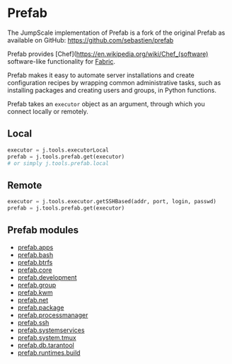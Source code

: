 # Prefab

The JumpScale implementation of Prefab is a fork of the original Prefab as available on GitHub: <https://github.com/sebastien/prefab>

Prefab provides [Chef](https://en.wikipedia.org/wiki/Chef_(software) software-like functionality for [Fabric](http://www.fabfile.org/).

Prefab makes it easy to automate server installations and create configuration recipes by wrapping common administrative tasks, such as installing packages and creating users and groups, in Python functions.

Prefab takes an `executor` object as an argument, through which you connect locally or remotely.

## Local

```python
executor = j.tools.executorLocal
prefab = j.tools.prefab.get(executor)
# or simply j.tools.prefab.local
```

## Remote

```python
executor = j.tools.executor.getSSHBased(addr, port, login, passwd)
prefab = j.tools.prefab.get(executor)
```

## Prefab modules
- [prefab.apps](prefab.apps.md)
- [prefab.bash](prefab.bash.md)
- [prefab.btrfs](prefab.btrfs.md)
- [prefab.core](prefab.core.md)
- [prefab.development](prefab.development.md)
- [prefab.group](prefab.group.md)
- [prefab.kwm](prefab.kvm.md)
- [prefab.net](prefab.net.md)
- [prefab.package](prefab.package.md)
- [prefab.processmanager](prefab.processmanager.md)
- [prefab.ssh](prefab.ssh.md)
- [prefab.systemservices](prefab.systemservices.md)
- [prefab.system.tmux](prefab.tmux.md)
- [prefab.db.tarantool](prefab.tarantool.md)
- [prefab.runtimes.build](prefab.build.md)
